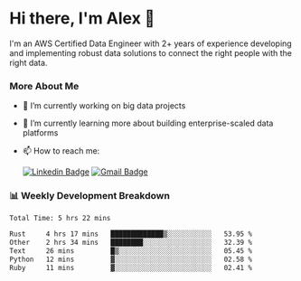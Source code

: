# Hi there, I'm Alex  👋

I'm an AWS Certified Data Engineer with 2+ years of experience developing and implementing robust data solutions to connect the right people with the right data. 

### More About Me

- 🔭 I’m currently working on big data projects
- 🌱 I’m currently learning more about building enterprise-scaled data platforms
- 📫 How to reach me:

  [![Linkedin Badge](https://img.shields.io/badge/LinkedIn-0077B5?style=for-the-badge&logo=linkedin&logoColor=white)](https://www.linkedin.com/in/itsalexchen) [![Gmail Badge](https://img.shields.io/badge/Gmail-D14836?style=for-the-badge&logo=gmail&logoColor=white)](mailto:itsalexchen@gmail.com)




### 📊 Weekly Development Breakdown
<!--START_SECTION:waka-->

```txt
Total Time: 5 hrs 22 mins

Rust     4 hrs 17 mins   █████████████▒░░░░░░░░░░░   53.95 %
Other    2 hrs 34 mins   ████████░░░░░░░░░░░░░░░░░   32.39 %
Text     26 mins         █▒░░░░░░░░░░░░░░░░░░░░░░░   05.45 %
Python   12 mins         ▓░░░░░░░░░░░░░░░░░░░░░░░░   02.58 %
Ruby     11 mins         ▓░░░░░░░░░░░░░░░░░░░░░░░░   02.41 %
```

<!--END_SECTION:waka-->
